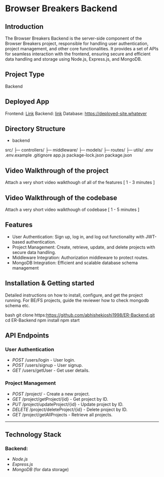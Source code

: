 # Browser Breakers Backend

## Introduction
The Browser Breakers Backend is the server-side component of the Browser Breakers project, responsible for handling user authentication, project management, and other core functionalities. It provides a set of APIs for seamless interaction with the frontend, ensuring secure and efficient data handling and storage using Node.js, Express.js, and MongoDB.

## Project Type
Backend 

## Deployed App
Frontend: [Link](https://entity-craft.vercel.app/)
Backend: [link](https://browser-breakers-be.onrender.com)
Database: https://deployed-site.whatever

## Directory Structure
- backend

src/
├─ controllers/
├─ middleware/
├─ models/
├─ routes/
├─ utils/
.env
.env.example
.gitignore
app.js
package-lock.json
package.json


## Video Walkthrough of the project
Attach a very short video walkthough of all of the features [ 1 - 3 minutes ]

## Video Walkthrough of the codebase
Attach a very short video walkthough of codebase [ 1 - 5 minutes ]

## Features
- User Authentication: Sign up, log in, and log out functionality with JWT-based authentication.
- Project Management: Create, retrieve, update, and delete projects with secure data handling.
- Middleware Integration: Authorization middleware to protect routes.
- MongoDB Integration: Efficient and scalable database schema management

## Installation & Getting started
Detailed instructions on how to install, configure, and get the project running. For BE/FS projects, guide the reviewer how to check mongodb schema etc.

bash
git clone https:https://github.com/abhishekjoshi1998/ER-Backend.git
cd ER-Backend
npm install
npm start


## API Endpoints

### User Authentication
- *POST* /users/login - User login.
- *POST* /users/signup - User signup.
- *GET* /users/getUser - Get user details.

### Project Management
- *POST* /project/ - Create a new project.
- *GET* /project/getProject/{id} - Get project by ID.
- *PUT* /project/updateProject/{id} - Update project by ID.
- *DELETE* /project/deleteProject/{id} - Delete project by ID.
- *GET* /project/getAllProjects - Retrieve all projects.

---

## Technology Stack

### Backend:
- *Node.js*
- *Express.js*
- *MongoDB* (for data storage)
